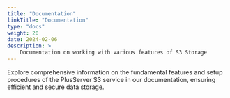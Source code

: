 ```yaml
---
title: "Documentation"
linkTitle: "Documentation"
type: "docs"
weight: 20
date: 2024-02-06
description: >
    Documentation on working with various features of S3 Storage
---
```


Explore comprehensive information on the fundamental features and setup procedures of the PlusServer S3 service in our documentation, ensuring efficient and secure data storage.
